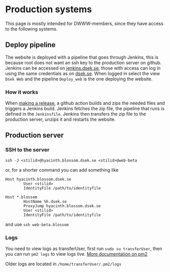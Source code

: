 # Production systems
This page is mostly intended for DWWW-members, since they have access to the following systems.

## Deploy pipeline

The website is deployed with a pipeline that goes through Jenkins, this is because root does not want an ssh key to the production server on github.
Jenkins can be accessed on [jenkins.dsek.se](https://jenkins.dsek.se), those with access can log in using the same credentials as on [dsek.se](https://dsek.se). When logged in select the view `Dsek Web` and the pipeline `Deploy_web` is the one deploying the website.

### How it works

When [making a release](/guides/releasing), a github action builds and zips the needed files and triggers a Jenkins build. Jenkins fetches the zip file, the pipeline that runs is defined in the `Jenkinsfile`. Jenkins then transfers the zip file to the production server, unzips it and restarts the website.

## Production server

### SSH to the server
`ssh -J <stilid>@hyacinth.blossom.dsek.se <stilid>@web-beta`

or, for a shorter command you can add something like

```
Host hyacinth.blossom.dsek.se
        User <stilid>
        IdentityFile /path/to/identityfile

Host *.blossom
        HostName %h.dsek.se
        ProxyJump hyacinth.blossom.dsek.se
        User <stilid>
        IdentityFile /path/to/identityfile
```
and use `ssh web-beta.blossom`

### Logs

You need to view logs as transferUser, first run `sudo su transferUser`, then you can run `pm2 logs` to view logs live. [More documentation on pm2](https://pm2.keymetrics.io/docs/usage/log-management/)

Older logs are located in `/home/transferUser/.pm2/logs`
